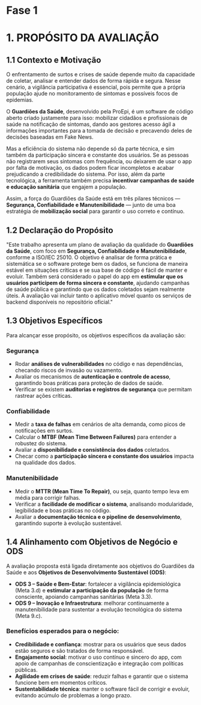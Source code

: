 # Fase 1

# 1. PROPÓSITO DA AVALIAÇÃO  

## 1.1 Contexto e Motivação  
O enfrentamento de surtos e crises de saúde depende muito da capacidade de coletar, analisar e entender dados de forma rápida e segura. Nesse cenário, a vigilância participativa é essencial, pois permite que a própria população ajude no monitoramento de sintomas e possíveis focos de epidemias.  

O **Guardiões da Saúde**, desenvolvido pela ProEpi, é um software de código aberto criado justamente para isso: mobilizar cidadãos e profissionais de saúde na notificação de sintomas, dando aos gestores acesso ágil a informações importantes para a tomada de decisão e precavendo deles de decisões baseadas em Fake News.  

Mas a eficiência do sistema não depende só da parte técnica, e sim também da participação sincera e constante dos usuários. Se as pessoas não registrarem seus sintomas com frequência, ou deixarem de usar o app por falta de motivação, os dados podem ficar incompletos e acabar prejudicando a credibilidade do sistema. Por isso, além da parte tecnológica, a ferramenta também precisa **incentivar campanhas de saúde e educação sanitária** que engajem a população.  

Assim, a força do Guardiões da Saúde está em três pilares técnicos — **Segurança, Confiabilidade e Manutenibilidade** — junto de uma boa estratégia de **mobilização social** para garantir o uso correto e contínuo.  


## 1.2 Declaração do Propósito  
"Este trabalho apresenta um plano de avaliação da qualidade do **Guardiões da Saúde**, com foco em **Segurança, Confiabilidade e Manutenibilidade**, conforme a ISO/IEC 25010. O objetivo é analisar de forma prática e sistemática se o software protege bem os dados, se funciona de maneira estável em situações críticas e se sua base de código é fácil de manter e evoluir. Também será considerado o papel do app em **estimular que os usuários participem de forma sincera e constante**, ajudando campanhas de saúde pública e garantindo que os dados coletados sejam realmente úteis. A avaliação vai incluir tanto o aplicativo móvel quanto os serviços de backend disponíveis no repositório oficial."  


## 1.3 Objetivos Específicos  
Para alcançar esse propósito, os objetivos específicos da avaliação são:  

### Segurança  
- Rodar **análises de vulnerabilidades** no código e nas dependências, checando riscos de invasão ou vazamento.  
- Avaliar os mecanismos de **autenticação e controle de acesso**, garantindo boas práticas para proteção de dados de saúde.  
- Verificar se existem **auditorias e registros de segurança** que permitam rastrear ações críticas.  

### Confiabilidade  
- Medir a **taxa de falhas** em cenários de alta demanda, como picos de notificações em surtos.  
- Calcular o **MTBF (Mean Time Between Failures)** para entender a robustez do sistema.  
- Avaliar a **disponibilidade e consistência dos dados** coletados.  
- Checar como a **participação sincera e constante dos usuários** impacta na qualidade dos dados.  

### Manutenibilidade  
- Medir o **MTTR (Mean Time To Repair)**, ou seja, quanto tempo leva em média para corrigir falhas.  
- Verificar a **facilidade de modificar o sistema**, analisando modularidade, legibilidade e boas práticas no código.  
- Avaliar a **documentação técnica e o pipeline de desenvolvimento**, garantindo suporte à evolução sustentável.  


## 1.4 Alinhamento com Objetivos de Negócio e ODS  
A avaliação proposta está ligada diretamente aos objetivos do Guardiões da Saúde e aos **Objetivos de Desenvolvimento Sustentável (ODS)**:  

- **ODS 3 – Saúde e Bem-Estar**: fortalecer a vigilância epidemiológica (Meta 3.d) e **estimular a participação da população** de forma consciente, apoiando campanhas sanitárias (Meta 3.3).  
- **ODS 9 – Inovação e Infraestrutura**: melhorar continuamente a manutenibilidade para sustentar a evolução tecnológica do sistema (Meta 9.c).  

### Benefícios esperados para o negócio:  
- **Credibilidade e confiança**: mostrar para os usuários que seus dados estão seguros e são tratados de forma responsável.  
- **Engajamento social**: motivar o uso contínuo e sincero do app, com apoio de campanhas de conscientização e integração com políticas públicas.  
- **Agilidade em crises de saúde**: reduzir falhas e garantir que o sistema funcione bem em momentos críticos.  
- **Sustentabilidade técnica**: manter o software fácil de corrigir e evoluir, evitando acúmulo de problemas a longo prazo.  


